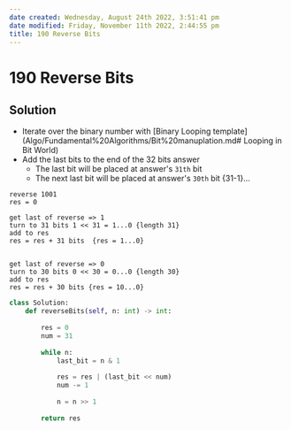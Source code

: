 ```yaml
---
date created: Wednesday, August 24th 2022, 3:51:41 pm
date modified: Friday, November 11th 2022, 2:44:55 pm
title: 190 Reverse Bits
---
```


# 190 Reverse Bits

## Solution

- Iterate over the binary number with [Binary Looping template](Algo/Fundamental%20Algorithms/Bit%20manuplation.md# Looping in Bit World)
- Add the last bits to the end of the 32 bits answer
	- The last bit will be placed at answer's `31th` bit
	- The next last bit will be placed at answer's `30th` bit {31-1}…

```
reverse 1001
res = 0

get last of reverse => 1
turn to 31 bits 1 << 31 = 1...0 {length 31}
add to res
res = res + 31 bits  {res = 1...0}


get last of reverse => 0
turn to 30 bits 0 << 30 = 0...0 {length 30}
add to res
res = res + 30 bits {res = 10...0}

``````

```python
class Solution:
    def reverseBits(self, n: int) -> int:
        
        res = 0
        num = 31
        
        while n:
            last_bit = n & 1
            
            res = res | (last_bit << num)
            num -= 1
            
            n = n >> 1
            
        return res
```
